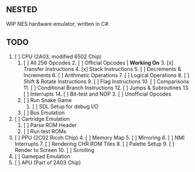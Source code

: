 ## NESTED

WIP NES hardware emulator, written in C#.

## TODO

1. [ ] CPU (2A03, modified 6502 Chip)
   1. [ ] All 256 Opcodes
      2. [ ] Official Opcodes | **Working On**
         3. [x] Transfer Instructions
         4. [x] Stack Instructions
         5. [ ] Decrements & Increments
         6. [ ] Arithmetic Operations
         7. [ ] Logical Operations
         8. [ ] Shift & Rotate Instructions
         9. [ ] Flag Instructions
         10. [ ] Comparisons
         11. [ ] Conditional Branch Instructions
         12. [ ] Jumps & Subroutines
         13. [ ] Interrupts
         14. [ ] Bit-test and NOP
      3. [ ] Unofficial Opcodes
   2. [ ] Run Snake Game
      1. [ ] SDL Setup for debug I/O
   3. [ ] Bus Emulation
2. [ ] Cartridge Emulation
   1. [ ] Parse ROM Header
   2. [ ] Run test ROMs
3. [ ] PPU (2C02 Ricoh Chip)
   4. [ ] Memory Map
   5. [ ] Mirroring
   6. [ ] NMI Interrupts
   7. [ ] Rendering CHR ROM Tiles
   8. [ ] Palette Setup
   9. [ ] Render to Screen
   10. [ ] Scrolling
5. [ ] Gamepad Emulation
4. [ ] APU (Part of 2A03 Chip)
